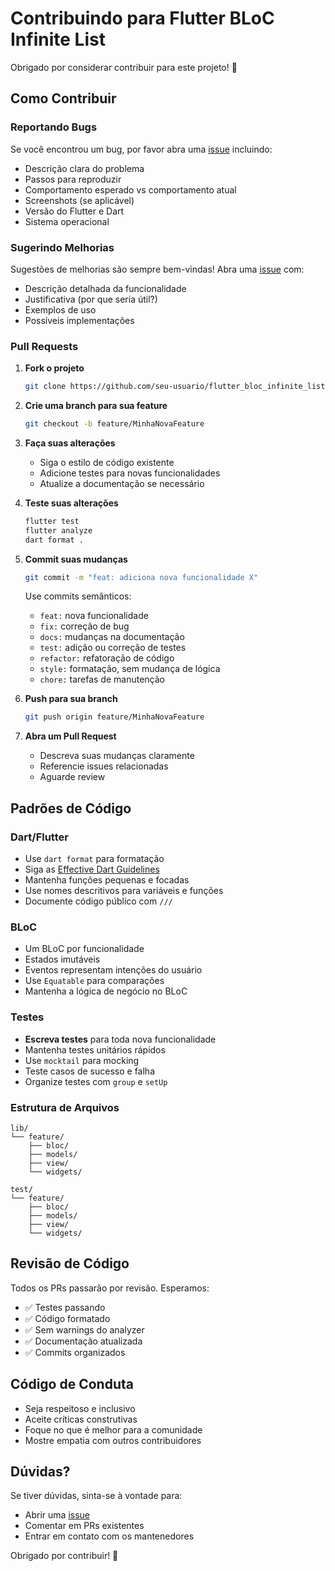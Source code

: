 # Contribuindo para Flutter BLoC Infinite List

Obrigado por considerar contribuir para este projeto! 🎉

## Como Contribuir

### Reportando Bugs

Se você encontrou um bug, por favor abra uma [issue](../../issues) incluindo:

- Descrição clara do problema
- Passos para reproduzir
- Comportamento esperado vs comportamento atual
- Screenshots (se aplicável)
- Versão do Flutter e Dart
- Sistema operacional

### Sugerindo Melhorias

Sugestões de melhorias são sempre bem-vindas! Abra uma [issue](../../issues) com:

- Descrição detalhada da funcionalidade
- Justificativa (por que seria útil?)
- Exemplos de uso
- Possíveis implementações

### Pull Requests

1. **Fork o projeto**
   ```bash
   git clone https://github.com/seu-usuario/flutter_bloc_infinite_list.git
   ```

2. **Crie uma branch para sua feature**
   ```bash
   git checkout -b feature/MinhaNovaFeature
   ```

3. **Faça suas alterações**
   - Siga o estilo de código existente
   - Adicione testes para novas funcionalidades
   - Atualize a documentação se necessário

4. **Teste suas alterações**
   ```bash
   flutter test
   flutter analyze
   dart format .
   ```

5. **Commit suas mudanças**
   ```bash
   git commit -m "feat: adiciona nova funcionalidade X"
   ```

   Use commits semânticos:
   - `feat:` nova funcionalidade
   - `fix:` correção de bug
   - `docs:` mudanças na documentação
   - `test:` adição ou correção de testes
   - `refactor:` refatoração de código
   - `style:` formatação, sem mudança de lógica
   - `chore:` tarefas de manutenção

6. **Push para sua branch**
   ```bash
   git push origin feature/MinhaNovaFeature
   ```

7. **Abra um Pull Request**
   - Descreva suas mudanças claramente
   - Referencie issues relacionadas
   - Aguarde review

## Padrões de Código

### Dart/Flutter

- Use `dart format` para formatação
- Siga as [Effective Dart Guidelines](https://dart.dev/guides/language/effective-dart)
- Mantenha funções pequenas e focadas
- Use nomes descritivos para variáveis e funções
- Documente código público com `///`

### BLoC

- Um BLoC por funcionalidade
- Estados imutáveis
- Eventos representam intenções do usuário
- Use `Equatable` para comparações
- Mantenha a lógica de negócio no BLoC

### Testes

- **Escreva testes** para toda nova funcionalidade
- Mantenha testes unitários rápidos
- Use `mocktail` para mocking
- Teste casos de sucesso e falha
- Organize testes com `group` e `setUp`

### Estrutura de Arquivos

```
lib/
└── feature/
    ├── bloc/
    ├── models/
    ├── view/
    └── widgets/

test/
└── feature/
    ├── bloc/
    ├── models/
    ├── view/
    └── widgets/
```

## Revisão de Código

Todos os PRs passarão por revisão. Esperamos:

- ✅ Testes passando
- ✅ Código formatado
- ✅ Sem warnings do analyzer
- ✅ Documentação atualizada
- ✅ Commits organizados

## Código de Conduta

- Seja respeitoso e inclusivo
- Aceite críticas construtivas
- Foque no que é melhor para a comunidade
- Mostre empatia com outros contribuidores

## Dúvidas?

Se tiver dúvidas, sinta-se à vontade para:

- Abrir uma [issue](../../issues)
- Comentar em PRs existentes
- Entrar em contato com os mantenedores

Obrigado por contribuir! 🚀
